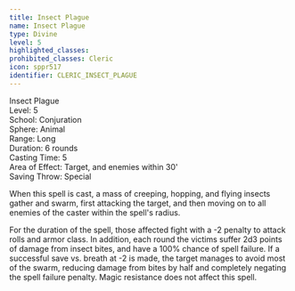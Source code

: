 ```yaml
---
title: Insect Plague
name: Insect Plague
type: Divine
level: 5
highlighted_classes: 
prohibited_classes: Cleric
icon: sppr517
identifier: CLERIC_INSECT_PLAGUE
---
```

Insect Plague  
Level: 5  
School: Conjuration  
Sphere: Animal  
Range: Long  
Duration: 6 rounds  
Casting Time: 5  
Area of Effect: Target, and enemies within 30'  
Saving Throw: Special  
  
When this spell is cast, a mass of creeping, hopping, and flying insects gather and swarm, first attacking the target, and then moving on to all enemies of the caster within the spell's radius.  
  
For the duration of the spell, those affected fight with a -2 penalty to attack rolls and armor class. In addition, each round the victims suffer 2d3 points of damage from insect bites, and have a 100% chance of spell failure. If a successful save vs. breath at -2 is made, the target manages to avoid most of the swarm, reducing damage from bites by half and completely negating the spell failure penalty. Magic resistance does not affect this spell.  
